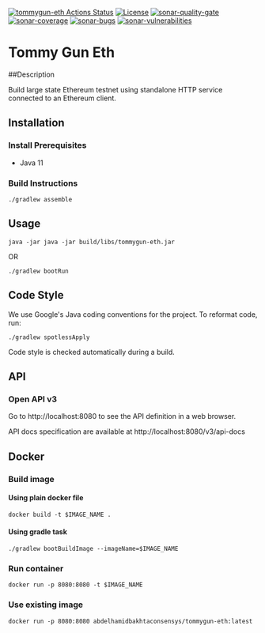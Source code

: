 [![tommygun-eth Actions Status](https://github.com/abdelhamidbakhta/tommygun-eth/workflows/tommygun-eth-ci/badge.svg)](https://github.com/abdelhamidbakhta/tommygun-eth/actions)
[![License](https://img.shields.io/badge/License-Apache%202.0-blue.svg)](https://github.com/abdelhamidbakhta/tommygun-eth/blob/master/LICENSE)
[![sonar-quality-gate][sonar-quality-gate]][sonar-url] [![sonar-coverage][sonar-coverage]][sonar-url] [![sonar-bugs][sonar-bugs]][sonar-url] [![sonar-vulnerabilities][sonar-vulnerabilities]][sonar-url]
# Tommy Gun Eth

##Description

Build large state Ethereum testnet using standalone HTTP service connected to an Ethereum client.

## Installation

### Install Prerequisites

* Java 11

### Build Instructions

```shell script
./gradlew assemble
```

## Usage

```shell script
java -jar java -jar build/libs/tommygun-eth.jar
```

OR

```shell script
./gradlew bootRun
```

## Code Style

We use Google's Java coding conventions for the project. To reformat code, run: 

```shell script 
./gradlew spotlessApply
```

Code style is checked automatically during a build.

## API

### Open API v3

Go to http://localhost:8080 to see the API definition in a web browser.

API docs specification are available at http://localhost:8080/v3/api-docs

## Docker

### Build image

#### Using plain docker file
```shell script
docker build -t $IMAGE_NAME .
```

#### Using gradle task
```shell script
./gradlew bootBuildImage --imageName=$IMAGE_NAME
```

### Run container

```shell script
docker run -p 8080:8080 -t $IMAGE_NAME
```

### Use existing image

```shell script
docker run -p 8080:8080 abdelhamidbakhtaconsensys/tommygun-eth:latest
```


[sonar-url]: https://sonarcloud.io/dashboard?id=abdelhamidbakhta_tommygun-eth
[sonar-quality-gate]: https://sonarcloud.io/api/project_badges/measure?project=abdelhamidbakhta_tommygun-eth&metric=alert_status
[sonar-coverage]: https://sonarcloud.io/api/project_badges/measure?project=abdelhamidbakhta_tommygun-eth&metric=coverage
[sonar-bugs]: https://sonarcloud.io/api/project_badges/measure?project=abdelhamidbakhta_tommygun-eth&metric=bugs
[sonar-vulnerabilities]: https://sonarcloud.io/api/project_badges/measure?project=abdelhamidbakhta_tommygun-eth&metric=vulnerabilities